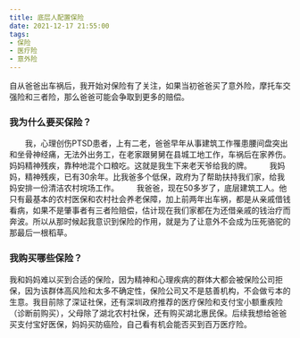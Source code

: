 ```yaml
---
title: 底层人配置保险
date: 2021-12-17 21:55:00
tags:
- 保险
- 医疗险
- 意外险
---
```

自从爸爸出车祸后，我开始对保险有了关注，如果当初爸爸买了意外险，摩托车交强险和三者险，那么爸爸可能会争取到更多的赔偿。
<!--more-->

### 我为什么要买保险？
&emsp;&emsp;我，心理创伤PTSD患者，上有二老，爸爸早年从事建筑工作罹患腰间盘突出和坐骨神经痛，无法外出务工，在老家跟舅舅在县城工地工作，车祸后在家养伤。妈妈精神残疾，靠种地混个口粮吃。这就是我生下来老天爷给我的牌。
&emsp;&emsp;我妈妈，精神残疾，已有30余年。比我爸多个低保，政府为了帮助扶持我们家，给我妈安排一份清洁农村垸场工作。
&emsp;&emsp;我爸爸，现在50多岁了，底层建筑工人。他只有最基本的农村医保和农村社会养老保障，加上前两年出车祸，都是从亲戚借钱看病，如果不是肇事者有三者险赔偿，估计现在我们家都在为还借亲戚的钱治疗而奔波。所以从那时候起我意识到保险的作用，就是为了让意外不会成为压死骆驼的那最后一根稻草。

### 我购买哪些保险？
我和妈妈难以买到合适的保险，因为精神和心理疾病的群体大都会被保险公司拒保，因为该群体高风险和太多不确定性，保险公司又不是慈善机构，不会做亏本的生意。我目前除了深证社保，还有深圳政府推荐的医疗保险和支付宝小额重疾险（诊断前购买），父母除了湖北农村社保，还有购买湖北惠民保。后续我想给爸爸买支付宝好医保，妈妈买防癌险，自己看有机会能否买到百万医疗险。